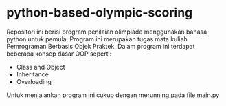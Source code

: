 # python-based-olympic-scoring
Repositori ini berisi program penilaian olimpiade menggunakan bahasa python untuk pemula. Program ini merupakan tugas mata kuliah Pemrograman Berbasis Objek Praktek. Dalam program ini terdapat beberapa konsep dasar OOP seperti:
* Class and Object
* Inheritance
* Overloading

Untuk menjalankan program ini cukup dengan merunning pada file main.py
